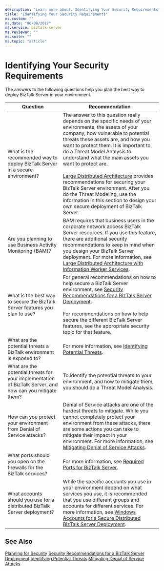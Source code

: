 ```yaml
---
description: "Learn more about: Identifying Your Security Requirements"
title: "Identifying Your Security Requirements"
ms.custom: ""
ms.date: "06/08/2017"
ms.service: biztalk-server
ms.reviewer: ""
ms.suite: ""
ms.topic: "article"
---
```

# Identifying Your Security Requirements
The answers to the following questions help you plan the best way to deploy BizTalk Server in your environment.

|Question|Recommendation|
|--------------|--------------------|
|What is the recommended way to deploy BizTalk Server in a secure environment?|The answer to this question really depends on the specific needs of your environments, the assets of your company, how vulnerable to potential threats these assets are, and how you want to protect them. It is important to do a Threat Model Analysis to understand what the main assets you want to protect are.<br /><br /> [Large Distributed Architecture](../core/large-distributed-architecture.md) provides recommendations for securing your BizTalk Server environment. After you do the Threat Modeling, use the information in this section to design your own secure deployment of BizTalk Server.|
|Are you planning to use Business Activity Monitoring (BAM)?|BAM requires that business users in the corporate network access BizTalk Server resources. If you use this feature, there are additional security recommendations to keep in mind when you design your BizTalk Server deployment. For more information, see [Large Distributed Architecture with Information Worker Services](../core/large-distributed-architecture-with-information-worker-services.md).|
|What is the best way to secure the BizTalk Server features you plan to use?|For general recommendations on how to help secure a BizTalk Server environment, see [Security Recommendations for a BizTalk Server Deployment](../core/security-recommendations-for-a-biztalk-server-deployment.md).<br /><br /> For recommendations on how to help secure the different BizTalk Server features, see the appropriate security topic for that feature.|
|What are the potential threats a BizTalk environment is exposed to?|For more information, see [Identifying Potential Threats](../core/identifying-potential-threats.md).|
|What are the potential threats for your implementation of BizTalk Server, and how can you mitigate them?|To identify the potential threats to your environment, and how to mitigate them, you should do a Threat Model Analysis. |
|How can you protect your environment from Denial of Service attacks?|Denial of Service attacks are one of the hardest threats to mitigate. While you cannot completely protect your environment from these attacks, there are some actions you can take to mitigate their impact in your environment. For more information, see [Mitigating Denial of Service Attacks](../core/mitigating-denial-of-service-attacks.md).|
|What ports should you open on the firewalls for the BizTalk services?|For more information, see [Required Ports for BizTalk Server](../core/required-ports-for-biztalk-server.md).|
|What accounts should you use for a distributed BizTalk Server deployment?|While the specific accounts you use in your environment depend on what services you use, it is recommended that you use different groups and accounts for different services. For more information, see [Windows Accounts for a Secure Distributed BizTalk Server Deployment](../core/windows-accounts-for-a-secure-distributed-biztalk-server-deployment.md).|

## See Also
 [Planning for Security](../core/planning-for-security.md)
 [Security Recommendations for a BizTalk Server Deployment](../core/security-recommendations-for-a-biztalk-server-deployment.md)
 [Identifying Potential Threats](../core/identifying-potential-threats.md)
 [Mitigating Denial of Service Attacks](../core/mitigating-denial-of-service-attacks.md)
